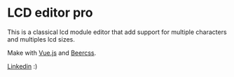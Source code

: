 # LCD editor pro

This is a classical lcd module editor that add support for multiple characters and multiples lcd sizes. 

Make with [Vue.js](https://vuejs.org/) and [Beercss](https://www.beercss.com/).


[Linkedin](https://www.linkedin.com/in/adrian-neftali-sanchez-b027b9b7/) :)